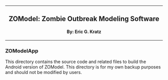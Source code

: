 [//]: # (Mixture of GitHub markdown and HTML. HTML is needed for formatting.)

***
<div align=center> <h2>
ZOModel: Zombie Outbreak Modeling Software
</h2> </div>

<div align=center> <h4> By: Eric G. Kratz </h4> </div>

***

### ZOModelApp

This directory contains the source code and related files to build the
Android version of ZOModel. This directory is for my own backup purposes and
should not be modified by users.
